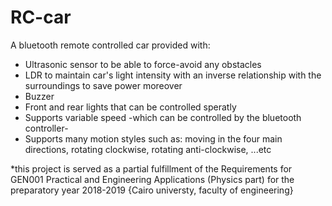 # RC-car
  A bluetooth remote controlled car provided with:
  - Ultrasonic sensor to be able to force-avoid any obstacles
  - LDR to maintain car's light intensity with an inverse relationship with the surroundings to save power moreover
  - Buzzer
  - Front and rear lights that can be controlled speratly
  - Supports variable speed -which can be controlled by the bluetooth controller- 
  - Supports many motion styles such as: moving in the four main directions, rotating clockwise, rotating anti-clockwise, ...etc
  
*this project is served as a partial fulfillment of the Requirements for GEN001 Practical and Engineering Applications (Physics part) for the preparatory year 2018-2019 {Cairo universty, faculty of engineering}
